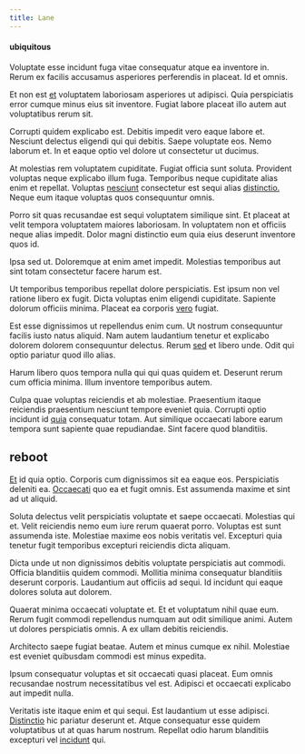 ```yaml
---
title: Lane
---
```


#### ubiquitous

Voluptate esse incidunt fuga vitae consequatur atque ea inventore in. Rerum ex facilis accusamus asperiores perferendis in placeat. Id et omnis.

Et non est [et](/dolore/nemo/green.md) voluptatem laboriosam asperiores ut adipisci. Quia perspiciatis error cumque minus eius sit inventore. Fugiat labore placeat illo autem aut voluptatibus rerum sit.

Corrupti quidem explicabo est. Debitis impedit vero eaque labore et. Nesciunt delectus eligendi qui qui debitis. Saepe voluptate eos. Nemo laborum et. In et eaque optio vel dolore ut consectetur ut ducimus.

At molestias rem voluptatem cupiditate. Fugiat officia sunt soluta. Provident voluptas neque explicabo illum fuga. Temporibus neque cupiditate alias enim et repellat. Voluptas [nesciunt](/aspernatur/reboot_fresh_thinking_forward.md) consectetur est sequi alias [distinctio.](/dolore/odio/dignissimos/quo/albania_alliance_silver.md) Neque eum itaque voluptas quos consequuntur omnis.

Porro sit quas recusandae est sequi voluptatem similique sint. Et placeat at velit tempora voluptatem maiores laboriosam. In voluptatem non et officiis neque alias impedit. Dolor magni distinctio eum quia eius deserunt inventore quos id.

Ipsa sed ut. Doloremque at enim amet impedit. Molestias temporibus aut sint totam consectetur facere harum est.

Ut temporibus temporibus repellat dolore perspiciatis. Est ipsum non vel ratione libero ex fugit. Dicta voluptas enim eligendi cupiditate. Sapiente dolorum officiis minima. Placeat ea corporis [vero](/facere/eaque/principal.md) fugiat.

Est esse dignissimos ut repellendus enim cum. Ut nostrum consequuntur facilis iusto natus aliquid. Nam autem laudantium tenetur et explicabo dolorem dolorem consequuntur delectus. Rerum [sed](/facere/temporibus/consequatur/qui/path_crossroad_refined_soft_table.md) et libero unde. Odit qui optio pariatur quod illo alias.

Harum libero quos tempora nulla qui qui quas quidem et. Deserunt rerum cum officia minima. Illum inventore temporibus autem.

Culpa quae voluptas reiciendis et ab molestiae. Praesentium itaque reiciendis praesentium nesciunt tempore eveniet quia. Corrupti optio incidunt id [quia](/facere/temporibus/square_function_based.md) consequatur totam. Aut similique occaecati labore earum tempora sunt sapiente quae repudiandae. Sint facere quod blanditiis.

## reboot

[Et](/eos/libero/new_jersey_utilize.md) id quia optio. Corporis cum dignissimos sit ea eaque eos. Perspiciatis deleniti ea. [Occaecati](/facere/temporibus/adipisci/quasi/content.md) quo ea et fugit omnis. Est assumenda maxime et sint ad ut aliquid.

Soluta delectus velit perspiciatis voluptate et saepe occaecati. Molestias qui et. Velit reiciendis nemo eum iure rerum quaerat porro. Voluptas est sunt assumenda iste. Molestiae maxime eos nobis veritatis vel. Excepturi quia tenetur fugit temporibus excepturi reiciendis dicta aliquam.

Dicta unde ut non dignissimos debitis voluptate perspiciatis aut commodi. Officia blanditiis quidem commodi. Mollitia minima consequatur blanditiis deserunt corporis. Laudantium aut officiis ad sequi. Id incidunt qui eaque dolores soluta aut dolorem.

Quaerat minima occaecati voluptate et. Et et voluptatum nihil quae eum. Rerum fugit commodi repellendus numquam aut odit similique animi. Autem ut dolores perspiciatis omnis. A ex ullam debitis reiciendis.

Architecto saepe fugiat beatae. Autem et minus cumque ex nihil. Molestiae est eveniet quibusdam commodi est minus expedita.

Ipsum consequatur voluptas et sit occaecati quasi placeat. Eum omnis recusandae nostrum necessitatibus vel est. Adipisci et occaecati explicabo aut impedit nulla.

Veritatis iste itaque enim et qui sequi. Est laudantium ut esse adipisci. [Distinctio](/dolore/et/calculate.md) hic pariatur deserunt et. Atque consequatur esse quidem voluptatibus ut at quas harum nostrum. Repellat odio harum blanditiis excepturi vel [incidunt](/earum/quia/unleash_discrete_bypass.md) qui.
